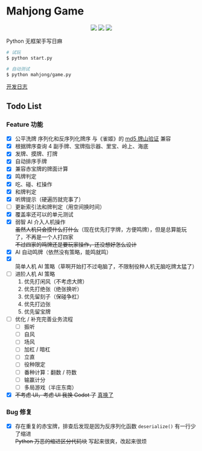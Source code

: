 # Mahjong Game

<p align="center">
    <a href="https://github.com/time2beat/mahjong-game/tree/prototype" target="_blank"><img src="https://img.shields.io/badge/time2beat%2Fmahjong--game-prototype-informational?logo=github" /></a>
    <img src="https://img.shields.io/github/pipenv/locked/python-version/time2beat/mahjong-game/prototype?label=Python&logo=python&logoColor=fff" />
    <a href="https://github.com/time2beat/mahjong-game/releases/tag/v0.0.1-alpha-3c" target="_blank"><img src="https://img.shields.io/badge/version-v0.0.1--alpha--3c-informational" /></a>
</p>

Python 无框架手写日麻

```Bash
# 试玩
$ python start.py

# 自动测试
$ python mahjong/game.py
```

[开发日志](https://ews.ink/tech/game-mahjong-diy/)

## Todo List

### Feature 功能

- [x] 公平洗牌 序列化和反序列化牌序 与《雀姬》的 [md5 牌山验证](https://www.queji.tw/cardsmd5/) 兼容
- [x] 根据牌序查询 4 副手牌、宝牌指示器、里宝、岭上、海底
- [x] 发牌、摸牌、打牌
- [x] 自动排序手牌
- [x] 兼容赤宝牌的牌面计算
- [x] 鸣牌判定
- [x] 吃、碰、杠操作
- [x] 和牌判定
- [x] 听牌提示（硬遍历就完事了）
- [ ] 更新索引法和牌判定（用空间换时间）
- [x] 覆盖率还可以的单元测试
- [x] 弱智 AI 介入人机操作\
       ~~虽然人机只会摸什么打什么~~（现在优先打字牌，方便鸣牌），但是总算能玩了，不再是一个人打四家\
       ~~不过四家的鸣牌还是要玩家操作，还没想好怎么设计~~
- [x] AI 自动鸣牌（依然没有策略，能鸣就鸣）
- [x] 简单人机 AI 策略（草啊开始打不过电脑了，不限制役种人机无脑吃牌太猛了）
- [ ] 进阶人机 AI 策略
  1. 优先打闲风（不考虑大牌）
  2. 优先打绝张（绝张换听）
  3. 优先留刻子（保碰争杠）
  4. 优先打边张
  5. 优先留宝牌
- [ ] 优化 / 补充完善业务流程
  - [ ] 振听
  - [ ] 自风
  - [ ] 场风
  - [ ] 加杠 / 暗杠
  - [ ] 立直
  - [ ] 役种限定
  - [ ] 番种计算：翻数 / 符数
  - [ ] 输赢计分
  - [ ] 多局游戏（半庄东南）
- [x] ~~不考虑 UI，考虑 UI 我换 Godot 了~~ [真换了](https://github.com/time2beat/mahjong-game)

### Bug 修复

- [x] 存在重复的赤宝牌，排查后发现是因为反序列化函数 `deserialize()` 有一行少了缩进\
       ~~Python 万恶的缩进区分代码块~~ 写起来很爽，改起来很烦
